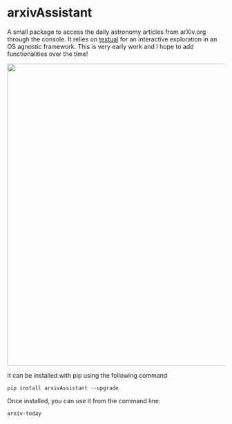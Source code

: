 # arxivAssistant
A small package to access the daily astronomy articles from arXiv.org through the console. It relies on [textual](https://github.com/Textualize/textual) for an interactive exploration in an OS agnostic framework. This is very early work and I hope to add functionalities over the time!  

<p align="center">
<img src="https://github.com/renecotyfanboy/arxivAssistant/blob/master/docs/images/app_demo.png" width="700"/>
</p>

It can be installed with pip using the following command

```pip install arxivAssistant --upgrade```

Once installed, you can use it from the command line:

```arxiv-today```
